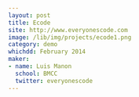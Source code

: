 ```yaml
---
layout: post
title: Ecode
site: http://www.everyonescode.com
image: /lib/img/projects/ecode1.png
category: demo
whichdd: February 2014
maker:
- name: Luis Manon
  school: BMCC
  twitter: everyonescode
---
```

